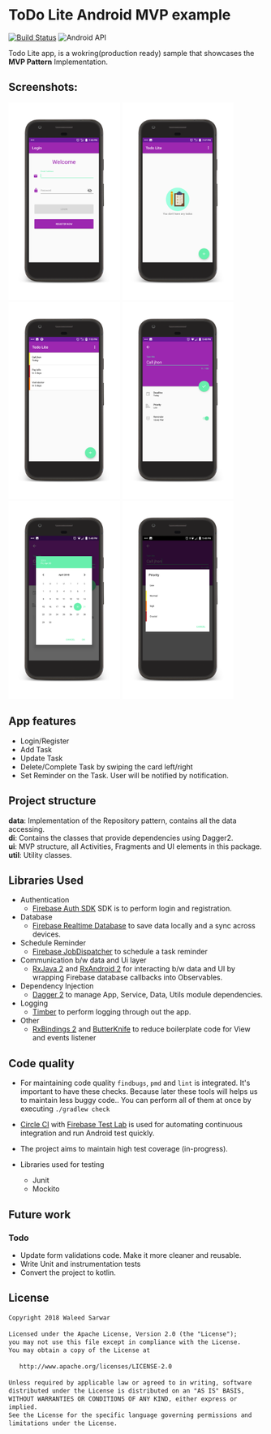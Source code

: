 # ToDo Lite Android MVP example
[![Build Status](https://circleci.com/gh/waleedsarwar86/todo-mvp.svg?style=shield)](https://circleci.com/gh/waleedsarwar86/todo-mvp)
![Android API](https://img.shields.io/badge/API-21%2B-blue.svg?style=flat&label=API&maxAge=300)


Todo Lite app, is a wokring(production ready) sample that showcases the **MVP Pattern** Implementation.

## Screenshots:
<p float="left">
<img src="screenshots/1-login.png" width="220"/>
<img src="screenshots/2-home_empty.png" width="220"/>
<img src="screenshots/3-home_tasks.png" width="220"/>
<img src="screenshots/4-add_edit_task.png" width="220"/>
<img src="screenshots/5-add_edit_task_deadline.png" width="220"/>
<img src="screenshots/6-add_edit_task_priority.png" width="220"/>


</p>

## App features

- Login/Register 
- Add Task
- Update Task
- Delete/Complete Task by swiping the card left/right
- Set Reminder on the Task. User will be notified by notification.

## Project structure

**data**: Implementation of the Repository pattern, contains all the data accessing.<br/>
**di**: Contains the classes that provide dependencies using Dagger2.<br />
**ui**: MVP structure, all Activities, Fragments and UI elements in this package.<br />
**util**: Utility classes.<br />

## Libraries Used
* Authentication
    * [Firebase Auth SDK](https://firebase.google.com/docs/auth/) SDK is to perform login and registration.
* Database
    * [Firebase Realtime Database](https://firebase.google.com/docs/database/) to save data locally and a sync across devices.
* Schedule Reminder   
    * [Firebase JobDispatcher](https://github.com/firebase/firebase-jobdispatcher-android) to schedule a task reminder
* Communication b/w data and Ui layer
    * [RxJava 2](https://github.com/ReactiveX/RxJava) and [RxAndroid 2](https://github.com/ReactiveX/RxAndroid) for interacting b/w data and UI by wrapping Firebase database callbacks into Observables.
* Dependency Injection    
    * [Dagger 2](https://github.com/google/dagger) to manage App, Service, Data, Utils module dependencies.
* Logging   
    * [Timber](https://github.com/JakeWharton/timber) to perform logging through out the app.
* Other   
    * [RxBindings 2](https://github.com/JakeWharton/RxBinding) and [ButterKnife](https://github.com/JakeWharton/butterknife) to reduce boilerplate code for View and events listener


## Code quality 
  
  * For maintaining code quality `findbugs`, `pmd` and `lint` is integrated. It's important to have these checks. Because later these tools will helps us to maintain less buggy code.. You can perform all of them at once by executing `./gradlew check`
  * [Circle CI](https://travis-ci.org/) with [Firebase Test Lab](https://firebase.google.com/docs/test-lab/) is used for automating continuous integration and run Android test quickly.
  * The project aims to maintain high test coverage (in-progress).
  * Libraries used for testing
  
    * Junit
    * Mockito
  
## Future work

### Todo

- Update form validations code. Make it more cleaner and reusable.
- Write Unit and instrumentation tests
- Convert the project to kotlin.


## License

    Copyright 2018 Waleed Sarwar

    Licensed under the Apache License, Version 2.0 (the "License");
    you may not use this file except in compliance with the License.
    You may obtain a copy of the License at

       http://www.apache.org/licenses/LICENSE-2.0

    Unless required by applicable law or agreed to in writing, software
    distributed under the License is distributed on an "AS IS" BASIS,
    WITHOUT WARRANTIES OR CONDITIONS OF ANY KIND, either express or implied.
    See the License for the specific language governing permissions and
    limitations under the License.


